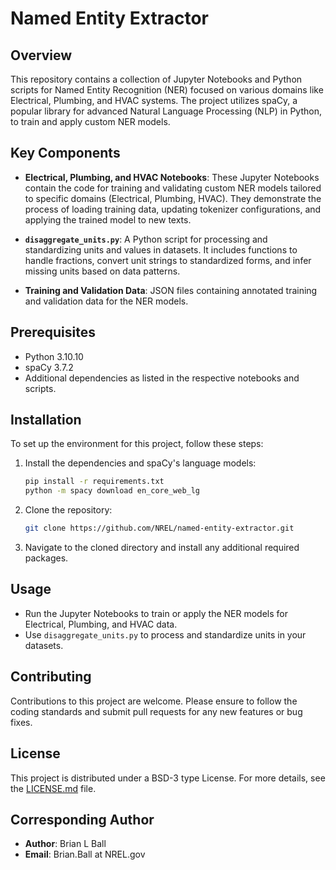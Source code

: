 # Named Entity Extractor

## Overview
This repository contains a collection of Jupyter Notebooks and Python scripts for Named Entity Recognition (NER) focused on various domains like Electrical, Plumbing, and HVAC systems. The project utilizes spaCy, a popular library for advanced Natural Language Processing (NLP) in Python, to train and apply custom NER models.

## Key Components
- **Electrical, Plumbing, and HVAC Notebooks**: These Jupyter Notebooks contain the code for training and validating custom NER models tailored to specific domains (Electrical, Plumbing, HVAC). They demonstrate the process of loading training data, updating tokenizer configurations, and applying the trained model to new texts.

- **`disaggregate_units.py`**: A Python script for processing and standardizing units and values in datasets. It includes functions to handle fractions, convert unit strings to standardized forms, and infer missing units based on data patterns.

- **Training and Validation Data**: JSON files containing annotated training and validation data for the NER models.

## Prerequisites
- Python 3.10.10
- spaCy 3.7.2
- Additional dependencies as listed in the respective notebooks and scripts.

## Installation
To set up the environment for this project, follow these steps:
1. Install the dependencies and spaCy's language models:
   ```bash
   pip install -r requirements.txt
   python -m spacy download en_core_web_lg
   ```
2. Clone the repository:
   ```bash
   git clone https://github.com/NREL/named-entity-extractor.git
   ```
3. Navigate to the cloned directory and install any additional required packages.

## Usage
- Run the Jupyter Notebooks to train or apply the NER models for Electrical, Plumbing, and HVAC data.
- Use `disaggregate_units.py` to process and standardize units in your datasets.

## Contributing
Contributions to this project are welcome. Please ensure to follow the coding standards and submit pull requests for any new features or bug fixes.

## License
This project is distributed under a BSD-3 type License. For more details, see the [LICENSE.md](LICENSE.md) file.

## Corresponding Author
- **Author**: Brian L Ball
- **Email**: Brian.Ball at NREL.gov
